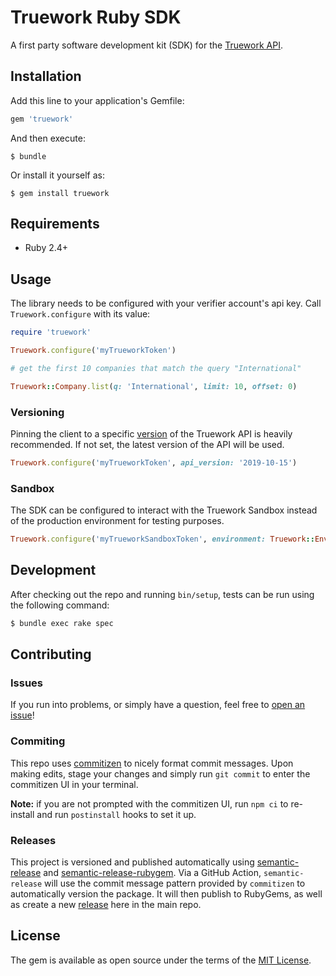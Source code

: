 # Truework Ruby SDK

A first party software development kit (SDK) for the [Truework API](https://www.truework.com/docs/api/).

## Installation

Add this line to your application's Gemfile:

```ruby
gem 'truework'
```

And then execute:

    $ bundle

Or install it yourself as:

    $ gem install truework

## Requirements

- Ruby 2.4+

## Usage

The library needs to be configured with your verifier account's api key. Call `Truework.configure` with its value:

```ruby
require 'truework'

Truework.configure('myTrueworkToken')

# get the first 10 companies that match the query "International"

Truework::Company.list(q: 'International', limit: 10, offset: 0)
```

### Versioning
Pinning the client to a specific [version](https://www.truework.com/docs/api#versioning) of the Truework API is heavily recommended.
If not set, the latest version of the API will be used.

```ruby
Truework.configure('myTrueworkToken', api_version: '2019-10-15')
```

### Sandbox

The SDK can be configured to interact with the Truework Sandbox instead of the production environment for testing
purposes.

```ruby
Truework.configure('myTrueworkSandboxToken', environment: Truework::Environment::SANDBOX)
```

## Development

After checking out the repo and running `bin/setup`, tests can be run using the following command:

```bash
$ bundle exec rake spec
```

## Contributing

### Issues

If you run into problems, or simply have a question, feel free to [open an
issue](https://github.com/truework/truework-sdk-ruby/issues/new)!

### Commiting

This repo uses [commitizen](https://github.com/commitizen/cz-cli) to nicely
format commit messages. Upon making edits, stage your changes and simply run
`git commit` to enter the commitizen UI in your terminal.

**Note:** if you are not prompted with the commitizen UI, run `npm ci` to re-install
and run `postinstall` hooks to set it up.

### Releases

This project is versioned and published automatically using
[semantic-release](https://github.com/semantic-release/semantic-release) and
[semantic-release-rubygem](https://github.com/Gusto/semantic-release-rubygem). Via a
GitHub Action, `semantic-release` will use the commit message pattern provided
by `commitizen` to automatically version the package. It will then publish to
RubyGems, as well as create a new
[release](https://github.com/truework/truework-sdk-ruby/releases) here in the
main repo.

## License

The gem is available as open source under the terms of the [MIT License](https://opensource.org/licenses/MIT).
